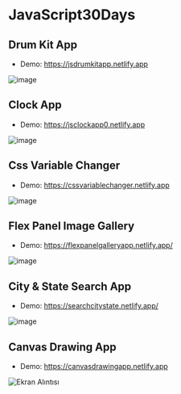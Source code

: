 # JavaScript30Days
 
## Drum Kit App
* Demo: https://jsdrumkitapp.netlify.app

![image](https://user-images.githubusercontent.com/54044105/149742806-caf5ae45-908e-4245-a998-661a9a5afa88.png)


## Clock App

* Demo: https://jsclockapp0.netlify.app

![image](https://user-images.githubusercontent.com/54044105/149759043-c37d32ec-33e5-4fdc-9162-1627348181ef.png)

## Css Variable Changer

* Demo: https://cssvariablechanger.netlify.app

![image](https://user-images.githubusercontent.com/54044105/149791744-96074229-3eb9-4123-a20b-ddb34e5e31cb.png)

## Flex Panel Image Gallery

* Demo: https://flexpanelgalleryapp.netlify.app/

![image](https://user-images.githubusercontent.com/54044105/150112250-e4263cee-5f6e-47a0-83c3-e107421a6850.png)

## City & State Search App

* Demo: https://searchcitystate.netlify.app/

![image](https://user-images.githubusercontent.com/54044105/150112802-bd0947ef-1ccb-4020-84cf-ec9be0aa6ef1.png)

## Canvas Drawing App

* Demo: https://canvasdrawingapp.netlify.app

![Ekran Alıntısı](https://user-images.githubusercontent.com/54044105/150113286-14890ea5-c7e9-498b-8c53-3475a6750c36.PNG)
